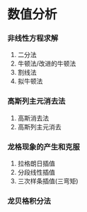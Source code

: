 数值分析
=======

### 非线性方程求解

1. 二分法
1. 牛顿法/改进的牛顿法
1. 割线法
1. 拟牛顿法

### 高斯列主元消去法

1. 高斯消去法
1. 高斯列主元消去

### 龙格现象的产生和克服

1. 拉格朗日插值
1. 分段线性插值
1. 三次样条插值(三弯矩)

### 龙贝格积分法
